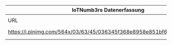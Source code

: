 |IoTNumb3rs Datenerfassung|||||||||||
| ---- | ---- | ---- | ---- | ---- | ---- | ---- | ---- | ---- | ---- | ---- |
||||||||||||
|URL|home_url|filename|device_class|device_count|market_class|market_volume|prognosis_year|publication_year|authorship_class|Dropbox folder|
|https://i.pinimg.com/564x/03/63/45/036345f368e8958e851bf627c3c5253d.jpg|https://de.hortonworks.com/be-first-insights/|file3_036345f368e8958e851bf627c3c5253d.jpg|generic IoT|26000000000|||2020|2018|Blogger|MariaMarg/20181217-1200|
